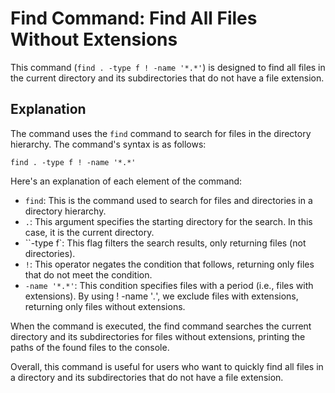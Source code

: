 # Find Command: Find All Files Without Extensions

This command (`find . -type f ! -name '*.*'`) is designed to find all files in the current directory and its subdirectories that do not have a file extension.

## Explanation
The command uses the `find` command to search for files in the directory hierarchy. The command's syntax is as follows:

```console
find . -type f ! -name '*.*'
```

Here's an explanation of each element of the command:

* `find`: This is the command used to search for files and directories in a directory hierarchy.
* `.`: This argument specifies the starting directory for the search. In this case, it is the current directory.
* ``-type f`: This flag filters the search results, only returning files (not directories).
* `!`: This operator negates the condition that follows, returning only files that do not meet the condition.
* `-name '*.*'`: This condition specifies files with a period (i.e., files with extensions). By using ! -name '*.*', we exclude files with extensions, returning only files without extensions.

When the command is executed, the find command searches the current directory and its subdirectories for files without extensions, printing the paths of the found files to the console.

Overall, this command is useful for users who want to quickly find all files in a directory and its subdirectories that do not have a file extension.
